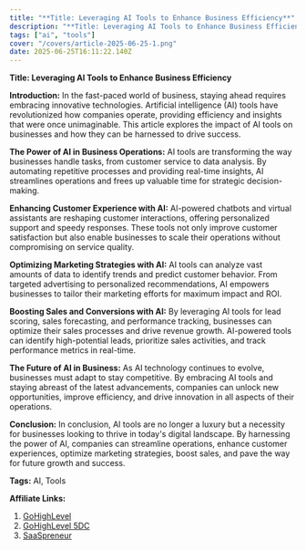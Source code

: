 ```yaml
---
title: "**Title: Leveraging AI Tools to Enhance Business Efficiency**"
description: "**Title: Leveraging AI Tools to Enhance Business Efficiency**"
tags: ["ai", "tools"]
cover: "/covers/article-2025-06-25-1.png"
date: 2025-06-25T16:11:22.140Z
---
```


**Title: Leveraging AI Tools to Enhance Business Efficiency**

**Introduction:**
In the fast-paced world of business, staying ahead requires embracing innovative technologies. Artificial intelligence (AI) tools have revolutionized how companies operate, providing efficiency and insights that were once unimaginable. This article explores the impact of AI tools on businesses and how they can be harnessed to drive success.

**The Power of AI in Business Operations:**
AI tools are transforming the way businesses handle tasks, from customer service to data analysis. By automating repetitive processes and providing real-time insights, AI streamlines operations and frees up valuable time for strategic decision-making.

**Enhancing Customer Experience with AI:**
AI-powered chatbots and virtual assistants are reshaping customer interactions, offering personalized support and speedy responses. These tools not only improve customer satisfaction but also enable businesses to scale their operations without compromising on service quality.

**Optimizing Marketing Strategies with AI:**
AI tools can analyze vast amounts of data to identify trends and predict customer behavior. From targeted advertising to personalized recommendations, AI empowers businesses to tailor their marketing efforts for maximum impact and ROI.

**Boosting Sales and Conversions with AI:**
By leveraging AI tools for lead scoring, sales forecasting, and performance tracking, businesses can optimize their sales processes and drive revenue growth. AI-powered tools can identify high-potential leads, prioritize sales activities, and track performance metrics in real-time.

**The Future of AI in Business:**
As AI technology continues to evolve, businesses must adapt to stay competitive. By embracing AI tools and staying abreast of the latest advancements, companies can unlock new opportunities, improve efficiency, and drive innovation in all aspects of their operations.

**Conclusion:**
In conclusion, AI tools are no longer a luxury but a necessity for businesses looking to thrive in today's digital landscape. By harnessing the power of AI, companies can streamline operations, enhance customer experiences, optimize marketing strategies, boost sales, and pave the way for future growth and success.

**Tags:**
AI, Tools

**Affiliate Links:**
1. [GoHighLevel](https://www.gohighlevel.com/?fp_ref=67rt4)
2. [GoHighLevel 5DC](http://gohighlevel.com/5dc?fp_ref=67rt4)
3. [SaaSpreneur](https://saaspreneur.com/?fp_ref=67rt4)